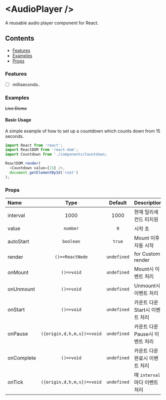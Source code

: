 # &lt;AudioPlayer /&gt;
A reusable audio player component for React.

## Contents

- [Features](#features)
- [Examples](#examples)
- [Props](#props)

### Features

- [ ] milliseconds..


### Examples
~~Live Demo~~

#### Basic Usage
A simple example of how to set up a countdown which counts down from 15 seconds.

```js
import React from 'react';
import ReactDOM from 'react-dom';
import Countdown from './components/Countdown;

ReactDOM.render(
  <Countdown value={15} />,
  document.getElementById('root')
);
```


### Props

|Name|Type|Default|Description|
|:--|:--:|:-----:|:-----------|
|interval|1000|1000|현재 밀리세컨드 미지원|
|value|`number`|`0`|시작 초|
|autoStart|`boolean`|`true`|Mount 이후 자동 시작|
|render|`()=>ReactNode`|`undefined`|for Custom render|
|onMount|`()=>void`|`undefined`|Mount시 이벤트 처리|
|onUnmount|`()=>void`|`undefined`|Unmount시 이벤트 처리|
|onStart|`()=>void`|`undefined`|카운트 다운 Start시 이벤트 처리|
|onPause|`({origin,d,h,m,s})=>void`|`undefined`|카운트 다운 Pause시 이벤트 처리|
|onComplete|`()=>void`|`undefined`|카운트 다운 완료시 이벤트 처리|
|onTick|`({origin,d,h,m,s})=>void`|`undefined`|매 `interval`마다 이벤트 처리|

